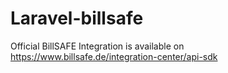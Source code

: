 # Laravel-billsafe
Official BillSAFE Integration is available on https://www.billsafe.de/integration-center/api-sdk